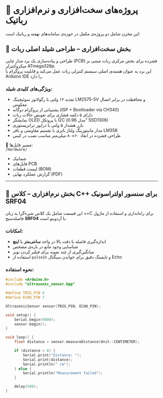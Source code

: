 # 🧠 پروژه‌های سخت‌افزاری و نرم‌افزاری رباتیک

این مخزن شامل دو پروژه‌ی مکمل در حوزه‌ی سامانه‌های نهفته و رباتیک است:

## 🔹 بخش سخت‌افزاری – طراحی شیلد اصلی ربات

طراحی و پیاده‌سازی یک برد مدار چاپی (PCB) فشرده برای بخش مرکزی ربات مبتنی بر میکروکنترلر ATmega328p.  
این برد به عنوان هسته‌ی اصلی سیستم کنترلی ربات عمل می‌کند و قابلیت پروگرام با Arduino IDE را دارد.

### ویژگی‌های کلیدی شیلد:
- تغذیه ۱۲ ولتی با رگولاتور سوئیچینگ LM2575-5V و محافظت در برابر اتصال معکوس
- پشتیبانی از پروگرام دوگانه (ISP + Bootloader via CH340)
- دارای ۵ دکمه فشاری برای تعویض حالات ربات
- نمایشگر OLED با پروتکل I2C (مدل 0.96" SSD1306)
- بازر هشدار ۵ ولتی با درایور ترانزیستوری
- مدار مانیتورینگ ولتاژ باتری با تقسیم مقاومتی و بافر LM358
- طراحی فشرده در ابعاد ۶۰×۸۰ میلی‌متر مناسب نصب در کیس

📁 مسیر فایل‌ها:  
`/Hardware/`  
- شماتیک  
- فایل‌های PCB  
- لیست قطعات (BOM)  
- گزارش عملکرد نهایی (PDF)

---

## 🔹 بخش نرم‌افزاری – کلاس C++ برای سنسور اولتراسونیک SRF04

این قسمت شامل یک کلاس شی‌ءگرا به زبان ++C برای راه‌اندازی و استفاده از ماژول فاصله‌سنج **SRF04** با آردوینو است.

### امکانات:
- اندازه‌گیری فاصله با دقت بالا در واحد **سانتی‌متر** یا **اینچ**
- شناسایی وجود مانع در بازه‌ی مشخص
- میانگین‌گیری از چند نمونه برای فیلتر کردن نویز
- استفاده از `pulseIn` و تایمینگ دقیق برای خواندن سیگنال Echo

### نحوه استفاده:

```cpp
#include <Arduino.h>
#include "ultrasonic_sensor.hpp"

#define TRIG_PIN 6
#define ECHO_PIN 7

UltrasonicSensor sensor(TRIG_PIN, ECHO_PIN);

void setup() {
    Serial.begin(9600);
    sensor.begin();
}

void loop() {
    float distance = sensor.measureDistance(Unit::CENTIMETER);

    if (distance > 0) {
        Serial.print("Distance: ");
        Serial.print(distance);
        Serial.println(" cm");
    } else {
        Serial.println("Measurement failed");
    }

    delay(500);
}
